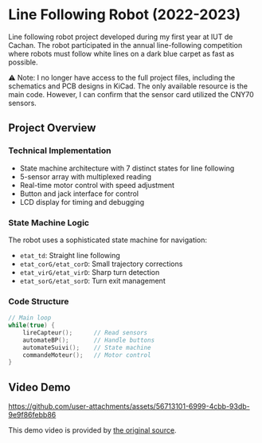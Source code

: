 # Line Following Robot (2022-2023)

Line following robot project developed during my first year at IUT de Cachan. The robot participated in the annual line-following competition where robots must follow white lines on a dark blue carpet as fast as possible.

⚠️ Note: I no longer have access to the full project files, including the schematics and PCB designs in KiCad. The only available resource is the main code. However, I can confirm that the sensor card utilized the CNY70 sensors.


## Project Overview

### Technical Implementation
- State machine architecture with 7 distinct states for line following
- 5-sensor array with multiplexed reading
- Real-time motor control with speed adjustment
- Button and jack interface for control
- LCD display for timing and debugging

### State Machine Logic
The robot uses a sophisticated state machine for navigation:
- `etat_td`: Straight line following
- `etat_corG/etat_corD`: Small trajectory corrections
- `etat_virG/etat_virD`: Sharp turn detection
- `etat_sorG/etat_sorD`: Turn exit management

### Code Structure
```cpp
// Main loop
while(true) {
    lireCapteur();      // Read sensors
    automateBP();       // Handle buttons
    automateSuivi();    // State machine
    commandeMoteur();   // Motor control
}
```
## Video Demo


https://github.com/user-attachments/assets/56713101-6999-4cbb-93db-9e9f86febb86


This demo video is provided by [the original source](https://tinyurl.com/36ry6fmx).


